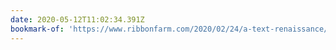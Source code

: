 ```yaml
---
date: 2020-05-12T11:02:34.391Z
bookmark-of: 'https://www.ribbonfarm.com/2020/02/24/a-text-renaissance/'
---
```


